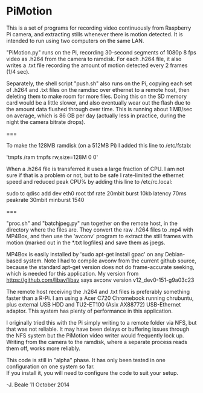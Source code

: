 PiMotion
========

This is a set of programs for recording video continuously from Raspberry Pi camera, and extracting
stills whenever there is motion detected.  It is intended to run using two computers on the same LAN.

"PiMotion.py" runs on the Pi, recording 30-second segments of 1080p 8 fps video as .h264 from the camera to ramdisk.
For each .h264 file, it also writes a .txt file recording the amount of motion detected every 2 frames (1/4 sec).

Separately, the shell script "push.sh" also runs on the Pi, copying each set of .h264 and .txt files on the ramdisc
over ethernet to a remote host, then deleting them to make room for more files. Doing this on the SD memory card 
would be a little slower, and also eventually wear out the flash due to the amount data flushed through over time.
This is running about 1 MB/sec on average, which is 86 GB per day (actually less in practice, during the night the
camera bitrate drops).

===

To make the 128MB ramdisk (on a 512MB Pi) I added this line to /etc/fstab:

'tmpfs           /ram            tmpfs   rw,size=128M      0       0'

When a .h264 file is transferred it uses a large fraction of CPU. I am not sure if that is a problem or not, but 
to be safe I rate-limited the ethernet speed and reduced peak CPU% by adding this line to /etc/rc.local:

sudo tc qdisc add dev eth0 root tbf rate 20mbit burst 10kb latency 70ms peakrate 30mbit minburst 1540

===

"proc.sh" and "batchjpeg.py" run together on the remote host, in the directory where the files are. 
They convert the raw .h264 files to .mp4 with MP4Box, and then use the 'avconv' program to extract
the still frames with motion (marked out in the *.txt logfiles) and save them as jpegs.  

MP4Box is easily installed by 'sudo apt-get install gpac' on any Debian-based system. Note I had to 
compile avconv from the current github source, because the standard apt-get version
does not do frame-accurate seeking, which is needed for this application.  My version from https://github.com/libav/libav says
avconv version v12_dev0-151-g9a03c23

The remote host receiving the .h264 and .txt files is preferably something faster than a R-Pi. 
I am using a Acer C720 Chromebook running chrubuntu, plus external USB HDD and TU2-ET100 (Asix AX88772) 
USB-Ethernet adaptor. This system has plenty of performance in this application.

I originally tried this with the Pi simply writing to a remote folder via NFS, but that was not reliable.
It may have been delays or buffering issues through the NFS system but the PiMotion video writer would frequently lock up.
Writing from the camera to the ramdisk, where a separate process reads them off, works more reliably.

This code is still in "alpha" phase. It has only been tested in one configuration on one system so far.  
If you install it, you will need to configure the code to suit your setup.

-J. Beale 11 October 2014
